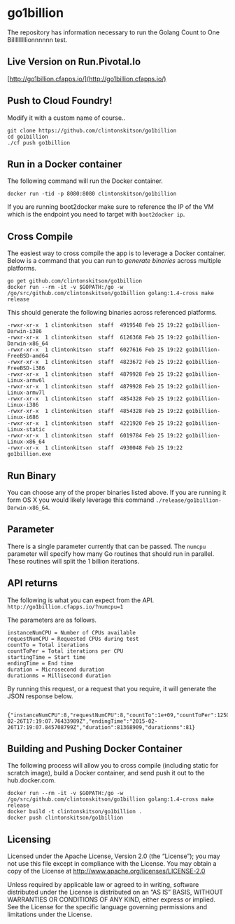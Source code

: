 # go1billion
The repository has information necessary to run the Golang Count to One Billlllllllionnnnnn test.

## Live Version on Run.Pivotal.Io
[http://go1billion.cfapps.io/](http://go1billion.cfapps.io/)



## Push to Cloud Foundry!
Modify it with a custom name of course..

    git clone https://github.com/clintonskitson/go1billion
    cd go1billion
    ./cf push go1billion

## Run in a Docker container
The following command will run the Docker container.

    docker run -tid -p 8080:8080 clintonskitson/go1billion

If you are running boot2docker make sure to reference the IP of the VM which is the endpoint you need to target with ```boot2docker ip```.

## Cross Compile
The easiest way to cross compile the app is to leverage a Docker container.  Below is a command that you can run to *generate binaries* across multiple platforms.

    go get github.com/clintonskitson/go1billion
    docker run --rm -it -v $GOPATH:/go -w /go/src/github.com/clintonskitson/go1billion golang:1.4-cross make release

This should generate the following binaries across referenced platforms.

    -rwxr-xr-x  1 clintonkitson  staff  4919548 Feb 25 19:22 go1billion-Darwin-i386
    -rwxr-xr-x  1 clintonkitson  staff  6126368 Feb 25 19:22 go1billion-Darwin-x86_64
    -rwxr-xr-x  1 clintonkitson  staff  6027616 Feb 25 19:22 go1billion-FreeBSD-amd64
    -rwxr-xr-x  1 clintonkitson  staff  4823672 Feb 25 19:22 go1billion-FreeBSD-i386
    -rwxr-xr-x  1 clintonkitson  staff  4879928 Feb 25 19:22 go1billion-Linux-armv6l
    -rwxr-xr-x  1 clintonkitson  staff  4879928 Feb 25 19:22 go1billion-Linux-armv7l
    -rwxr-xr-x  1 clintonkitson  staff  4854328 Feb 25 19:22 go1billion-Linux-i386
    -rwxr-xr-x  1 clintonkitson  staff  4854328 Feb 25 19:22 go1billion-Linux-i686
    -rwxr-xr-x  1 clintonkitson  staff  4221920 Feb 25 19:22 go1billion-Linux-static
    -rwxr-xr-x  1 clintonkitson  staff  6019784 Feb 25 19:22 go1billion-Linux-x86_64
    -rwxr-xr-x  1 clintonkitson  staff  4930048 Feb 25 19:22 go1billion.exe

## Run Binary
You can choose any of the proper binaries listed above.  If you are running it form OS X you would likely leverage this command ```./release/go1billion-Darwin-x86_64```.

## Parameter
There is a single parameter currently that can be passed.  The ```numcpu``` parameter will specify how many Go routines that should run in parallel.  These routines will split the 1 billion iterations.

## API returns
The following is what you can expect from the API.  ```http://go1billion.cfapps.io/?numcpu=1```

The parameters are as follows.


    instanceNumCPU = Number of CPUs available
    requestNumCPU = Requested CPUs during test
    countTo = Total iterations
    countToPer = Total iterations per CPU
    startingTime = Start time
    endingTime = End time
    duration = Microsecond duration
    durationms = Millisecond duration


By running this request, or a request that you require, it will generate the JSON response below.

      {"instanceNumCPU":8,"requestNumCPU":8,"countTo":1e+09,"countToPer":125000000,"startingTime":"2015-02-26T17:19:07.76433989Z","endingTime":"2015-02-26T17:19:07.845708799Z","duration":81368909,"durationms":81}


Building and Pushing Docker Container
-------------------------
The following process will allow you to cross compile (including static for scratch image), build a Docker container, and send push it out to the hub.docker.com.

    docker run --rm -it -v $GOPATH:/go -w /go/src/github.com/clintonskitson/go1billion golang:1.4-cross make release
    docker build -t clintonskitson/go1billion .
    docker push clintonskitson/go1billion


Licensing
---------
Licensed under the Apache License, Version 2.0 (the “License”); you may not use this file except in compliance with the License. You may obtain a copy of the License at <http://www.apache.org/licenses/LICENSE-2.0>

Unless required by applicable law or agreed to in writing, software distributed under the License is distributed on an “AS IS” BASIS, WITHOUT WARRANTIES OR CONDITIONS OF ANY KIND, either express or implied. See the License for the specific language governing permissions and limitations under the License.
